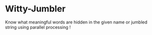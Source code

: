 # Witty-Jumbler
Know what meaningful words are hidden in the given name or jumbled string using parallel processing !
